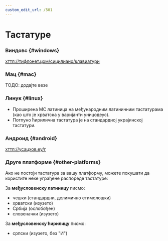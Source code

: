 ```yaml
---
custom_edit_url: /501
---
```


# Тастатуре

### Виндовс \{#windows}

[хттп://тифлонет.цом/сицилиано/клавиатури][1]

### Мац \{#mac}

ТОДО: додајте везе

### Линук \{#linux}

- Проширена МС латиница на међународним латиничним тастатурама (као што је хрватска у варијанти уницодеус).
- Потпуно ћирилична тастатура је на стандардној украјинској тастатури.

### Андроид \{#android}

[хттп://усацхов.еу/г][2]

### Друге платформе \{#other-platforms}

Ако не постоји тастатура за вашу платформу, можете покушати да користите неке уграђене распореде тастатуре:

За **међусловенску латиницу** писмо:

- чешки (стандардни, делимично етимолошки)
- хрватски (изузето)
- Србија (ослобођен)
- словеначки (изузето)

За **међусловенску ћирилицу** писмо:

- српски (изузето, без "И")

[1]: http://tyflonet.com/siciliano/klaviatury

[2]: http://usachov.eu/g

